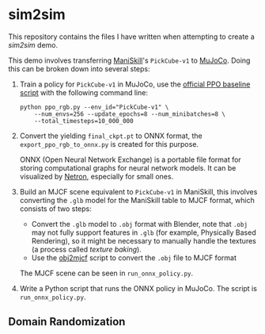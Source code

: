# sim2sim

This repository contains the files I have written 
when attempting to create a *sim2sim* demo.

This demo involves transferring 
[ManiSkill](https://github.com/haosulab/ManiSkill)'s
`PickCube-v1` to 
[MuJoCo](https://github.com/google-deepmind/mujoco).
Doing this can be broken down into several steps:

1. Train a policy for `PickCube-v1` in MuJoCo,
    use the 
    [official PPO baseline script](https://github.com/haosulab/ManiSkill/tree/main/examples/baselines/ppo) 
    with the following command line:

    ```
    python ppo_rgb.py --env_id="PickCube-v1" \
        --num_envs=256 --update_epochs=8 --num_minibatches=8 \
        --total_timesteps=10_000_000
    ```

2. Convert the yielding `final_ckpt.pt` to ONNX format,
    the `export_ppo_rgb_to_onnx.py` is created for this
    purpose.

    ONNX (Open Neural Network Exchange) is a portable
    file format for storing computational graphs for
    neural network models. It can be visualized by
    [Netron](https://netron.app/), especially for small
    ones.

3. Build an MJCF scene equivalent to `PickCube-v1` in
    ManiSkill, this involves converting the `.glb` model
    for the ManiSkill table to MJCF format, which consists
    of two steps:

    - Convert the `.glb` model to `.obj` format with
        Blender, note that `.obj` may not fully support features
        in `.glb` (for example, Physically Based Rendering), so
        it might be necessary to manually handle the textures (a
        process called *texture baking*).
    - Use the [obj2mjcf](https://github.com/kevinzakka/obj2mjcf)
        script to convert the `.obj` file to MJCF format

    The MJCF scene can be seen in `run_onnx_policy.py`.

4. Write a Python script that runs the ONNX policy in MuJoCo.
    The script is `run_onnx_policy.py`.

## Domain Randomization
